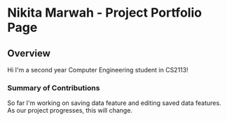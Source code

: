 # Nikita Marwah - Project Portfolio Page

## Overview
Hi I'm a second year Computer Engineering student in CS2113!

### Summary of Contributions
So far I'm working on saving data feature and editing saved data features. As our project progresses, this will change.
